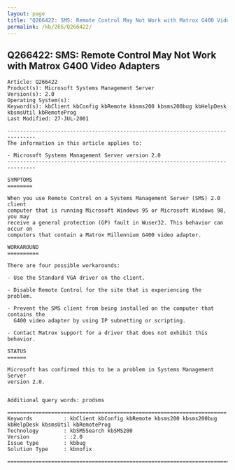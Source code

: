 ```yaml
---
layout: page
title: "Q266422: SMS: Remote Control May Not Work with Matrox G400 Video Adapters"
permalink: /kb/266/Q266422/
---
```


## Q266422: SMS: Remote Control May Not Work with Matrox G400 Video Adapters

	Article: Q266422
	Product(s): Microsoft Systems Management Server
	Version(s): 2.0
	Operating System(s): 
	Keyword(s): kbClient kbConfig kbRemote kbsms200 kbsms200bug kbHelpDesk kbsmsUtil kbRemoteProg
	Last Modified: 27-JUL-2001
	
	-------------------------------------------------------------------------------
	The information in this article applies to:
	
	- Microsoft Systems Management Server version 2.0 
	-------------------------------------------------------------------------------
	
	SYMPTOMS
	========
	
	When you use Remote Control on a Systems Management Server (SMS) 2.0 client
	computer that is running Microsoft Windows 95 or Microsoft Windows 98, you may
	receive a general protection (GP) fault in Wuser32. This behavior can occur on
	computers that contain a Matrox Millennium G400 video adapter.
	
	WORKAROUND
	==========
	
	There are four possible workarounds:
	
	- Use the Standard VGA driver on the client.
	
	- Disable Remote Control for the site that is experiencing the problem.
	
	- Prevent the SMS client from being installed on the computer that contains the
	  G400 video adapter by using IP subnetting or scripting.
	
	- Contact Matrox support for a driver that does not exhibit this behavior.
	
	STATUS
	======
	
	Microsoft has confirmed this to be a problem in Systems Management Server
	version 2.0.
	
	
	Additional query words: prodsms
	
	======================================================================
	Keywords          : kbClient kbConfig kbRemote kbsms200 kbsms200bug kbHelpDesk kbsmsUtil kbRemoteProg 
	Technology        : kbSMSSearch kbSMS200
	Version           : :2.0
	Issue type        : kbbug
	Solution Type     : kbnofix
	
	=============================================================================
	
